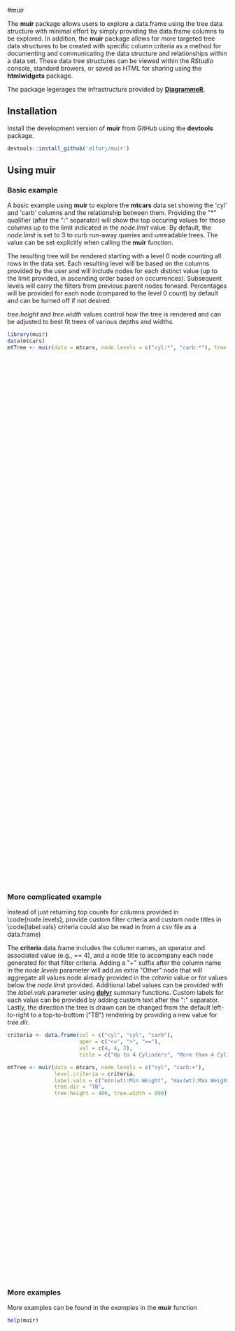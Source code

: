 #muir

The **muir** package allows users to explore a data.frame using the tree data structure with minimal effort by simply providing the data.frame columns to be explored. In addition, the **muir** package allows for more targeted tree data structures to be created with specific column criteria as a method for documenting and communicating the data structure and relationships within a data set. These data tree structures can be viewed within the *RStudio* console, standard browers, or saved as HTML for sharing using the **htmlwidgets** package.

The package legerages the infrastructure provided by [**DiagrammeR**](http://rich-iannone.github.io/DiagrammeR/).

## Installation

Install the development version of **muir** from GitHub using the **devtools** package.

```r
devtools::install_github('alforj/muir')
```

## Using muir

### Basic example
A basic example using **muir** to explore the **mtcars** data set showing the 'cyl' and 'carb' columns
and the relationship between them. Providing the "\*" qualifier (after the ":" separator) will
show the top occuring values for those columns up to the limit indicated in the *node.limit* value. By
default, the *node.limit* is set to 3 to curb run-away queries and unreadable trees. The value can be set
explicitly when calling the **muir** function. 

The resulting tree will be rendered starting with a level 0 node counting all rows in the data set. Each resulting level will be based on the columns provided by the user and will include nodes for each distinct value (up to the limit provided, in ascending order based on occurrences). Subsequent levels will carry the filters from previous
parent nodes forward. Percentages will be provided for each node (compared to the level 0 count) by default and can 
be turned off if not desired.

*tree.height* and *tree.width* values control how the tree is rendered and can be adjusted to best fit trees of
various depths and widths.


```r
library(muir)
data(mtcars)
mtTree <- muir(data = mtcars, node.levels = c("cyl:*", "carb:*"), tree.height = 1200, tree.width = 800)
```

<!--html_preserve--><div id="htmlwidget-674" style="width:800px;height:1200px;" class="DiagrammeR"></div>
<script type="application/json" data-for="htmlwidget-674">{ "x": {
 "diagram": "graph LR;1(All<br/>n: 32<br/>%: 100.00<br/>);1-->2(cyl = 8<br/>n: 14<br/>%:  43.75<br/>);1-->3(cyl = 4<br/>n: 11<br/>%:  34.38<br/>);1-->4(cyl = 6<br/>n: 7<br/>%:  21.88<br/>);2-->5(carb = 2<br/>n: 4<br/>%:  12.50<br/>);2-->6(carb = 4<br/>n: 6<br/>%:  18.75<br/>);2-->7(carb = 1<br/>n: 0<br/>%:   0.00<br/>);3-->8(carb = 2<br/>n: 6<br/>%:  18.75<br/>);3-->9(carb = 4<br/>n: 0<br/>%:   0.00<br/>);3-->10(carb = 1<br/>n: 5<br/>%:  15.62<br/>);4-->11(carb = 2<br/>n: 0<br/>%:   0.00<br/>);4-->12(carb = 4<br/>n: 4<br/>%:  12.50<br/>);4-->13(carb = 1<br/>n: 2<br/>%:   6.25<br/>);linkStyle default stroke-width:2px, fill:none;classDef default fill:white,stroke:#333,stroke-width:2px;classDef invisible fill:white,stroke:white,stroke-width:0px;" 
},"evals": [  ] }</script><!--/html_preserve-->

### More complicated example
Instead of just returning top counts for columns provided in \code{node.levels},
provide custom filter criteria and custom node titles in \code{label.vals}
criteria could also be read in from a csv file as a data.frame)

The **criteria** data.frame includes the column names, an operator and associated value (e.g., == 4), and
a node title to accompany each node generated for that filter criteria. Adding a "+" suffix after the column name in the *node.levels* parameter will add an extra "Other" node that will aggregate all values node already provided in the *criteria* value or for values below the *node.limit* provided. Additional label values can be provided
with the *label.vals* parameter using [**dplyr**](https://github.com/hadley/dplyr) summary functions. Custom
labels for each value can be provided by adding custom text after the ":" separator. Lastly, the direction the 
tree is drawn can be changed from the default left-to-right to a top-to-bottom ("TB") rendering by providing a new
value for *tree.dir*.


```r
criteria <- data.frame(col = c("cyl", "cyl", "carb"),
                       oper = c("<=", ">", "=="),
                       val = c(4, 4, 2),
                       title = c("Up to 4 Cylinders", "More than 4 Cylinders", "2 Carburetors"))

mtTree <- muir(data = mtcars, node.levels = c("cyl", "carb:+"),
               level.criteria = criteria,
               label.vals = c("min(wt):Min Weight", "max(wt):Max Weight"),
               tree.dir = "TB",
               tree.height = 400, tree.width = 800)
```

<!--html_preserve--><div id="htmlwidget-2069" style="width:800px;height:400px;" class="DiagrammeR"></div>
<script type="application/json" data-for="htmlwidget-2069">{ "x": {
 "diagram": "graph TB;1(All<br/>n: 32<br/>Min Weight: 1.51<br/>Max Weight: 5.42<br/>%: 100.00<br/>);1-->2(Up to 4 Cylinders<br/>n: 11<br/>Min Weight: 1.51<br/>Max Weight: 3.19<br/>%:  34.38<br/>);1-->3(More than 4 Cylinders<br/>n: 21<br/>Min Weight: 2.62<br/>Max Weight: 5.42<br/>%:  65.62<br/>);2-->4(2 Carburetors<br/>n: 6<br/>Min Weight: 1.51<br/>Max Weight: 3.19<br/>%:  18.75<br/>);2-->5(Other<br/>n: 5<br/>Min Weight: 1.84<br/>Max Weight: 2.46<br/>%:  15.62<br/>);3-->6(2 Carburetors<br/>n: 4<br/>Min Weight: 3.44<br/>Max Weight: 3.85<br/>%:  12.50<br/>);3-->7(Other<br/>n: 17<br/>Min Weight: 2.62<br/>Max Weight: 5.42<br/>%:  53.12<br/>);linkStyle default stroke-width:2px, fill:none;classDef default fill:white,stroke:#333,stroke-width:2px;classDef invisible fill:white,stroke:white,stroke-width:0px;" 
},"evals": [  ] }</script><!--/html_preserve-->

### More examples

More examples can be found in the *examples* in the **muir** function


```r
help(muir)
```
